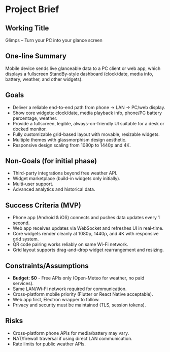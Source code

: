 # Project Brief

## Working Title
Glimps – Turn your PC into your glance screen

## One-line Summary
Mobile device sends live glanceable data to a PC client or web app, which displays a fullscreen StandBy-style dashboard (clock/date, media info, battery, weather, and other widgets).

## Goals
- Deliver a reliable end-to-end path from phone → LAN → PC/web display.
- Show core widgets: clock/date, media playback info, phone/PC battery percentage, weather.
- Provide a fullscreen, legible, always-on-friendly UI suitable for a desk or docked monitor.
- Fully customizable grid-based layout with movable, resizable widgets.
- Multiple themes with glassmorphism design aesthetic.
- Responsive design scaling from 1080p to 1440p and 4K.

## Non-Goals (for initial phase)
- Third-party integrations beyond free weather API.
- Widget marketplace (build-in widgets only initially).
- Multi-user support.
- Advanced analytics and historical data.

## Success Criteria (MVP)
- Phone app (Android & iOS) connects and pushes data updates every 1 second.
- Web app receives updates via WebSocket and refreshes UI in real-time.
- Core widgets render cleanly at 1080p, 1440p, and 4K with responsive grid system.
- QR code pairing works reliably on same Wi-Fi network.
- Grid layout supports drag-and-drop widget rearrangement and resizing.

## Constraints/Assumptions
- **Budget: $0** - Free APIs only (Open-Meteo for weather, no paid services).
- Same LAN/Wi-Fi network required for communication.
- Cross-platform mobile priority (Flutter or React Native acceptable).
- Web app first, Electron wrapper to follow.
- Privacy and security must be maintained (TLS, session tokens).

## Risks
- Cross-platform phone APIs for media/battery may vary.
- NAT/firewall traversal if using direct LAN communication.
- Rate limits for public weather APIs.


